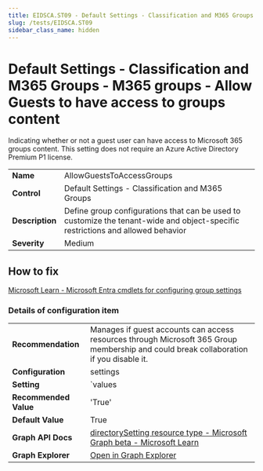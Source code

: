 ```yaml
---
title: EIDSCA.ST09 - Default Settings - Classification and M365 Groups - M365 groups - Allow Guests to have access to groups content
slug: /tests/EIDSCA.ST09
sidebar_class_name: hidden
---
```


# Default Settings - Classification and M365 Groups - M365 groups - Allow Guests to have access to groups content

Indicating whether or not a guest user can have access to Microsoft 365 groups content. This setting does not require an Azure Active Directory Premium P1 license.

| | |
|-|-|
| **Name** | AllowGuestsToAccessGroups |
| **Control** | Default Settings - Classification and M365 Groups |
| **Description** | Define group configurations that can be used to customize the tenant-wide and object-specific restrictions and allowed behavior |
| **Severity** | Medium |

## How to fix

[Microsoft Learn - Microsoft Entra cmdlets for configuring group settings](https://learn.microsoft.com/en-us/entra/identity/users/groups-settings-cmdlets#update-settings-at-the-directory-level)

### Details of configuration item
| | |
|-|-|
| **Recommendation** | Manages if guest accounts can access resources through Microsoft 365 Group membership and could break collaboration if you disable it. |
| **Configuration** | settings |
| **Setting** | `values | where-object name -eq 'AllowGuestsToAccessGroups' | select-object -expand value` |
| **Recommended Value** | 'True' |
| **Default Value** | True |
| **Graph API Docs** | [directorySetting resource type - Microsoft Graph beta - Microsoft Learn](https://learn.microsoft.com/en-us/graph/api/resources/directorysetting) |
| **Graph Explorer** | [Open in Graph Explorer](https://developer.microsoft.com/en-us/graph/graph-explorer?request=settings&method=GET&version=beta&GraphUrl=https://graph.microsoft.com) |



